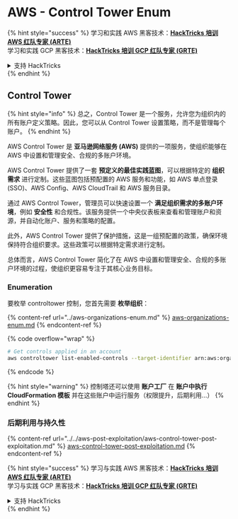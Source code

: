 # AWS - Control Tower Enum

{% hint style="success" %}
学习和实践 AWS 黑客技术：<img src="../../../../.gitbook/assets/image (1).png" alt="" data-size="line">[**HackTricks 培训 AWS 红队专家 (ARTE)**](https://training.hacktricks.xyz/courses/arte)<img src="../../../../.gitbook/assets/image (1).png" alt="" data-size="line">\
学习和实践 GCP 黑客技术：<img src="../../../../.gitbook/assets/image (2).png" alt="" data-size="line">[**HackTricks 培训 GCP 红队专家 (GRTE)**<img src="../../../../.gitbook/assets/image (2).png" alt="" data-size="line">](https://training.hacktricks.xyz/courses/grte)

<details>

<summary>支持 HackTricks</summary>

* 查看 [**订阅计划**](https://github.com/sponsors/carlospolop)!
* **加入** 💬 [**Discord 群组**](https://discord.gg/hRep4RUj7f) 或 [**Telegram 群组**](https://t.me/peass) 或 **关注** 我们的 **Twitter** 🐦 [**@hacktricks\_live**](https://twitter.com/hacktricks\_live)**.**
* **通过向** [**HackTricks**](https://github.com/carlospolop/hacktricks) 和 [**HackTricks Cloud**](https://github.com/carlospolop/hacktricks-cloud) GitHub 仓库提交 PR 分享黑客技巧。

</details>
{% endhint %}

## Control Tower

{% hint style="info" %}
总之，Control Tower 是一个服务，允许您为组织内的所有账户定义策略。因此，您可以从 Control Tower 设置策略，而不是管理每个账户。
{% endhint %}

AWS Control Tower 是 **亚马逊网络服务 (AWS)** 提供的一项服务，使组织能够在 AWS 中设置和管理安全、合规的多账户环境。

AWS Control Tower 提供了一套 **预定义的最佳实践蓝图**，可以根据特定的 **组织需求** 进行定制。这些蓝图包括预配置的 AWS 服务和功能，如 AWS 单点登录 (SSO)、AWS Config、AWS CloudTrail 和 AWS 服务目录。

通过 AWS Control Tower，管理员可以快速设置一个 **满足组织需求的多账户环境**，例如 **安全性** 和合规性。该服务提供一个中央仪表板来查看和管理账户和资源，并自动化账户、服务和策略的配置。

此外，AWS Control Tower 提供了保护措施，这是一组预配置的政策，确保环境保持符合组织要求。这些政策可以根据特定需求进行定制。

总体而言，AWS Control Tower 简化了在 AWS 中设置和管理安全、合规的多账户环境的过程，使组织更容易专注于其核心业务目标。

### Enumeration

要枚举 controltower 控制，您首先需要 **枚举组织**：

{% content-ref url="../aws-organizations-enum.md" %}
[aws-organizations-enum.md](../aws-organizations-enum.md)
{% endcontent-ref %}

{% code overflow="wrap" %}
```bash
# Get controls applied in an account
aws controltower list-enabled-controls --target-identifier arn:aws:organizations::<acc_id>:ou/<ou-id>
```
{% endcode %}

{% hint style="warning" %}
控制塔还可以使用 **账户工厂** 在 **账户中执行** **CloudFormation 模板** 并在这些账户中运行服务（权限提升，后期利用...）
{% endhint %}

### 后期利用与持久性

{% content-ref url="../../aws-post-exploitation/aws-control-tower-post-exploitation.md" %}
[aws-control-tower-post-exploitation.md](../../aws-post-exploitation/aws-control-tower-post-exploitation.md)
{% endcontent-ref %}

{% hint style="success" %}
学习与实践 AWS 黑客技术：<img src="../../../../.gitbook/assets/image (1).png" alt="" data-size="line">[**HackTricks 培训 AWS 红队专家 (ARTE)**](https://training.hacktricks.xyz/courses/arte)<img src="../../../../.gitbook/assets/image (1).png" alt="" data-size="line">\
学习与实践 GCP 黑客技术：<img src="../../../../.gitbook/assets/image (2).png" alt="" data-size="line">[**HackTricks 培训 GCP 红队专家 (GRTE)**<img src="../../../../.gitbook/assets/image (2).png" alt="" data-size="line">](https://training.hacktricks.xyz/courses/grte)

<details>

<summary>支持 HackTricks</summary>

* 查看 [**订阅计划**](https://github.com/sponsors/carlospolop)!
* **加入** 💬 [**Discord 群组**](https://discord.gg/hRep4RUj7f) 或 [**电报群组**](https://t.me/peass) 或 **在 Twitter 上关注** 🐦 [**@hacktricks\_live**](https://twitter.com/hacktricks\_live)**.**
* **通过向** [**HackTricks**](https://github.com/carlospolop/hacktricks) 和 [**HackTricks Cloud**](https://github.com/carlospolop/hacktricks-cloud) github 仓库提交 PR 分享黑客技巧。

</details>
{% endhint %}
